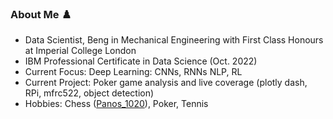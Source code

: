 ### About Me ♟️

- Data Scientist, Beng in Mechanical Engineering with First Class Honours at Imperial College London
- IBM Professional Certificate in Data Science (Oct. 2022)
- Current Focus: Deep Learning: CNNs, RNNs NLP, RL
- Current Project: Poker game analysis and live coverage (plotly dash, RPi, mfrc522, object detection)
- Hobbies: Chess ([Panos_1020](https://www.chess.com/member/panos_1020)), Poker, Tennis
